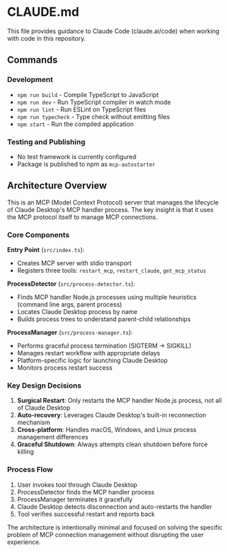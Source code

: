 # CLAUDE.md

This file provides guidance to Claude Code (claude.ai/code) when working with code in this repository.

## Commands

### Development
- `npm run build` - Compile TypeScript to JavaScript
- `npm run dev` - Run TypeScript compiler in watch mode
- `npm run lint` - Run ESLint on TypeScript files
- `npm run typecheck` - Type check without emitting files
- `npm start` - Run the compiled application

### Testing and Publishing
- No test framework is currently configured
- Package is published to npm as `mcp-autostarter`

## Architecture Overview

This is an MCP (Model Context Protocol) server that manages the lifecycle of Claude Desktop's MCP handler process. The key insight is that it uses the MCP protocol itself to manage MCP connections.

### Core Components

**Entry Point** (`src/index.ts`):
- Creates MCP server with stdio transport
- Registers three tools: `restart_mcp`, `restart_claude`, `get_mcp_status`

**ProcessDetector** (`src/process-detector.ts`):
- Finds MCP handler Node.js processes using multiple heuristics (command line args, parent process)
- Locates Claude Desktop process by name
- Builds process trees to understand parent-child relationships

**ProcessManager** (`src/process-manager.ts`):
- Performs graceful process termination (SIGTERM → SIGKILL)
- Manages restart workflow with appropriate delays
- Platform-specific logic for launching Claude Desktop
- Monitors process restart success

### Key Design Decisions

1. **Surgical Restart**: Only restarts the MCP handler Node.js process, not all of Claude Desktop
2. **Auto-recovery**: Leverages Claude Desktop's built-in reconnection mechanism
3. **Cross-platform**: Handles macOS, Windows, and Linux process management differences
4. **Graceful Shutdown**: Always attempts clean shutdown before force killing

### Process Flow

1. User invokes tool through Claude Desktop
2. ProcessDetector finds the MCP handler process
3. ProcessManager terminates it gracefully
4. Claude Desktop detects disconnection and auto-restarts the handler
5. Tool verifies successful restart and reports back

The architecture is intentionally minimal and focused on solving the specific problem of MCP connection management without disrupting the user experience.